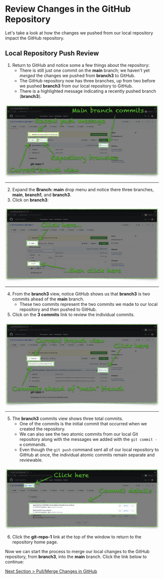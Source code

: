 # Review Changes in the GitHub Repository

Let's take a look at how the changes we pushed from our local repository impact the GitHub repository.

## **Local Repository Push Review**

1. Return to GitHub and notice some a few things about the repository:
   - There is still just one commit on the **main** branch; we haven't yet _merged_ the changes we pushed from **branch3** to GitHub.
   - The GitHub repository now has three branches, up from two before we pushed **branch3** from our local repository to GitHub.
   - There is a highlighted message indicating a recently pushed branch (**branch3**).

![github-repo-push-review](../images/github-repo-push-review.png "Review local repository changes in GitHub")

---

2. Expand the **Branch: main** drop menu and notice there three branches, **main**, **branch1**, and **branch3**.
3. Click on **branch3**:

![github-repo-push-branch-list](../images/github-repo-push-branch-list.png "Switch to branch 'branch3'")

---

4. From the **branch3** view, notice GitHub shows us that **branch3** is two commits ahead of the **main** branch.
   - These two commits represent the two commits we made to our local repository and then pushed to GitHub.
5. Click on the **3 commits** link to review the individual commits.

![github-repo-branch3-review](../images/github-repo-branch3-review.png "Review branch 'branch3'")

---

5. The **branch3** commits view shows three total commits.
   - One of the commits is the initial commit that occurred when we created the repository.
   - We can also see the two atomic commits from our local Git repository along with the messages we added with the `git commit -m` commands.
   - Even though the `git push` command sent all of our local repository to GitHub at once, the individual atomic commits remain separate and reviewable.

![github-repo-branch3-commits](../images/github-repo-branch3-commits.png "Review branch 'branch3' commits")

6. Click the **git-repo-1** link at the top of the window to return to the repository home page.

Now we can start the process to merge our local changes to the GitHub repository, from **branch3**, into the **main** branch. Click the link below to continue:

[Next Section > Pull/Merge Changes in GitHub](section_11.md "Pull/Merge Changes in GitHub")
